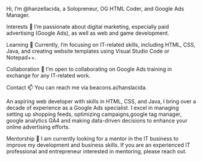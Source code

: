 Hi, I’m @hanzellacida, a Solopreneur, OG HTML Coder, and Google Ads Manager.

Interests
👀 I’m passionate about digital marketing, especially paid advertising (Google Ads), as well as web and game development.

Learning
🌱 Currently, I’m focusing on IT-related skills, including HTML, CSS, Java, and creating website templates using Visual Studio Code or Notepad++.

Collaboration
💞️ I’m open to collaborating on Google Ads training in exchange for any IT-related work.

Contact
📫 You can reach me via beacons.ai/hanslacida.

An aspiring web developer with skills in HTML, CSS, and Java, I bring over a decade of experience as a Google Ads specialist. I excel in managing setting up shopping feeds, optimizing campaigns,google tag manager, google analytics GA4 and making data-driven decisions to enhance your online advertising efforts.

Mentorship
👀 I am currently looking for a mentor in the IT business to improve my development and business skills. If you are an experienced IT professional and entrepreneur interested in mentoring, please reach out.
